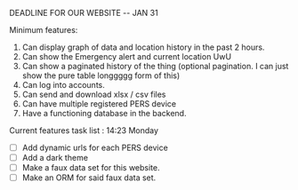 
DEADLINE FOR OUR WEBSITE -- JAN 31 

Minimum features:
1. Can display graph of data and location history in the past 2 hours.
2. Can show the Emergency alert and current location UwU
3. Can show a paginated history of the thing (optional pagination. I can just show the pure table longgggg form of this)
4. Can log into accounts.
5. Can send and download xlsx / csv files
6. Can have multiple registered PERS device
7. Have a functioning database in the backend.

Current features task list : 14:23 Monday
- [ ] Add dynamic urls for each PERS device
- [ ] Add a dark theme
- [ ] Make a faux data set for this website.
- [ ] Make an ORM for said faux data set.